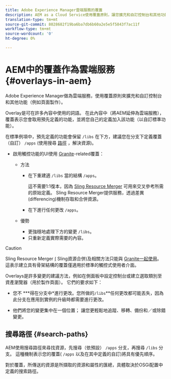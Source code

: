 ```yaml
---
title: Adobe Experience Manager雲端服務的覆蓋
description: AEM as a Cloud Service使用覆蓋原則，讓您擴充和自訂控制台和其他功能
translation-type: tm+mt
source-git-commit: 8028682f19ba6ba7db6b60a2e5e5f5843f7ac11f
workflow-type: tm+mt
source-wordcount: '0'
ht-degree: 0%

---
```



# AEM中的覆蓋作為雲端服務 {#overlays-in-aem}

Adobe Experience Manager做為雲端服務，使用覆蓋原則來擴充和自訂控制台和其他功能（例如頁面製作）。

<!--
Adobe Experience Manager as a Cloud Service uses the principle of overlays to allow you to extend and customize the [consoles](/help/sites-developing/customizing-consoles-touch.md) and other functionality (for example, [page authoring](/help/sites-developing/customizing-page-authoring-touch.md)).
-->

Overlay是可在許多內容中使用的詞語。 在此內容中（將AEM延伸為雲端服務），覆蓋表示您會取用預先定義的功能，並將您自己的定義加入該功能（以自訂標準功能）。

在標準例項中，預先定義的功能會保留 `/libs` 在下方，建議您在分支下定義覆蓋（自訂） `/apps` (使用搜尋 [路徑](#search-paths) ，解決資源)。

* 啟用觸控功能的UI使用 [Granite](https://helpx.adobe.com/experience-manager/6-5/sites/developing/using/reference-materials/granite-ui/api/index.html)-related覆蓋：

   * 方法

      * 在下重建適 `/libs` 當的結構 `/apps`。

         這不需要1:1復本，因為 [Sling Resource Merger](/help/implementing/developing/introduction/sling-resource-merger.md) 可用來交叉參考所需的原始定義。 Sling Resource Merger提供服務，透過差異(differencing)機制存取和合併資源。

      * 在下進行任何更改 `/apps`。
   * 優勢

      * 更強穩地處理下方的變更 `/libs`。
      * 只重新定義實際需要的內容。


<!-- Still links to reference material in 6.5 -->

>[!CAUTION]
>
>Sling Resource Merger [(](/help/implementing/developing/introduction/sling-resource-merger.md) Sling資源合併)及相關方法只能與 [Granite一起使用](https://helpx.adobe.com/experience-manager/6-5/sites/developing/using/reference-materials/granite-ui/api/index.html)。 這表示建立具有骨架結構的覆蓋僅適用於標準的觸控式使用者介面。

Overlays是許多變更的建議方法，例如在側面板中設定控制台或建立選取類別至資產瀏覽器（用於製作頁面）。 它們的要求如下：

<!--
Overlays are the recommended method for many changes, such as [configuring your consoles](/help/sites-developing/customizing-consoles-touch.md#create-a-custom-console) or [creating your selection category to the asset browser in the side panel](/help/sites-developing/customizing-page-authoring-touch.md#add-new-selection-category-to-asset-browser) (used when authoring pages). They are required as:
-->

* 您不 ***得在分支中&#x200B;*進行更改。您所做的`/libs`**任何更改都可能丟失，因為此分支在應用到實例的升級時都需要進行更改。

* 他們將您的變更集中在一個位置； 讓您更輕鬆地追蹤、移轉、備份和／或除錯變更。

## 搜尋路徑 {#search-paths}

AEM使用搜尋路徑來尋找資源，先搜尋（依預設） `/apps` 分支，再搜尋 `/libs` 分支。 這種機制表示您的覆蓋( `/apps` 以及在其中定義的自訂)將具有優先順序。

對於覆蓋，所傳送的資源是所擷取的資源和屬性的匯總，具體取決於OSGi配置中定義的搜索路徑。

<!--
## Example of Usage {#example-of-usage}

Some examples are covered when:

* [Customizing the Consoles](/help/sites-developing/customizing-consoles-touch.md)
* [Customizing Page Authoring](/help/sites-developing/customizing-page-authoring-touch.md)
-->